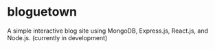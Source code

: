 # bloguetown
A simple interactive blog site using MongoDB, Express.js, React.js, and Node.js.
(currently in development)